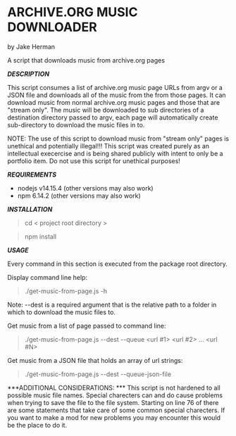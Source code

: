 ARCHIVE.ORG MUSIC DOWNLOADER
===============================================================
by Jake Herman

A script that downloads music from archive.org pages

***DESCRIPTION***


This script consumes a list of archive.org music page URLs from argv or a JSON file
and downloads all of the music from the from those pages. It can download music from
normal archive.org music pages and those that are "stream only". The music will be
downloaded to sub directories of a destination directory passed to argv, each page
will automatically create sub-directory to download the music files in to. 

NOTE: The use of this script to download music from "stream only" pages is unethical
and potentially illegal!!! This script was created purely as an intellectual execercise
and is being shared publicly with intent to only be a portfolio item. Do not use this script
for unethical purposes!

***REQUIREMENTS***


- nodejs v14.15.4 (other versions may also work)
- npm 6.14.2 (other versions may also work)

***INSTALLATION***
>cd < project root directory >

>npm install

***USAGE***


Every command in this section is executed from the package root directory.

Display command line help:
>./get-music-from-page.js -h

Note: --dest is a required argument that is the relative path to a folder in which to download the 
music files to.

Get music from a list of page passed to command line:
>./get-music-from-page.js --dest <dest dir> --queue <url #1> <url #2> ... <url #N>

Get music from a JSON file that holds an array of url strings:
>./get-music-from-page.js --dest <dest dir> --queue-json-file <relative path to json file>

***ADDITIONAL CONSIDERATIONS:   ***
This script is not hardened to all possible music file names. Special charecters can and do
cause problems when trying to save the file to the file system. Starting on line 76 of there
are some statements that take care of some common special charecters. If you want to make a mod
for new problems you may encounter this would be the place to do it.